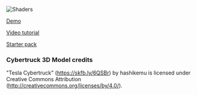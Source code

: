 ![Shaders](https://user-images.githubusercontent.com/6551176/221129652-0a9fa767-32a8-46d3-a431-81b8b93e738a.jpg)

[Demo](https://codesandbox.io/p/github/wass08/cybertruck-shaders-r3f-tutorial-final/)

[Video tutorial](https://youtu.be/e2ntx-fyXaE)

[Starter pack](https://github.com/wass08/cybertruck-shaders-r3f-tutorial-starter)


### Cybertruck 3D Model credits

"Tesla Cybertruck" (https://skfb.ly/6QSBr) by hashikemu is licensed under Creative Commons Attribution (http://creativecommons.org/licenses/by/4.0/).
